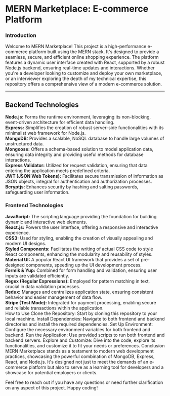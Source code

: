 
<h1>MERN Marketplace: E-commerce Platform</h1>

<h3>Introduction</h3>
Welcome to MERN Marketplace! This project is a high-performance e-commerce platform built using the MERN stack. It's designed to provide a seamless, secure, and efficient online shopping experience. The platform features a dynamic user interface created with React, supported by a robust Node.js backend, ensuring real-time updates and interactions. Whether you're a developer looking to customize and deploy your own marketplace, or an interviewer exploring the depth of my technical expertise, this repository offers a comprehensive view of a modern e-commerce solution.
<hr />
<h2>Backend Technologies</h2>
<strong>Node.js:</strong> Forms the runtime environment, leveraging its non-blocking, event-driven architecture for efficient data handling.<br />
<strong>Express:</strong> Simplifies the creation of robust server-side functionalities with its minimalist web framework for Node.js.<br />
<strong>MongoDB:</strong> Provides a scalable, NoSQL database to handle large volumes of unstructured data.<br />
<strong>Mongoose:</strong> Offers a schema-based solution to model application data, ensuring data integrity and providing useful methods for database interactions.<br />
<strong>Express Validator:</strong> Utilized for request validation, ensuring that data entering the application meets predefined criteria.<br />
<strong>JWT (JSON Web Tokens):</strong> Facilitates secure transmission of information as JSON objects, integral for authentication and authorization processes.<br />
<strong>Bcryptjs:</strong> Enhances security by hashing and salting passwords, safeguarding user information.<br />

<h3>Frontend Technologies</h3>
<strong>JavaScript:</strong> The scripting language providing the foundation for building dynamic and interactive web elements.<br />
<strong>React.js:</strong> Powers the user interface, offering a responsive and interactive experience.<br />
<strong>CSS3:</strong> Used for styling, enabling the creation of visually appealing and modern UI designs.<br />
<strong>Styled Components:</strong> Facilitates the writing of actual CSS code to style React components, enhancing the modularity and reusability of styles.<br />
<strong>Material UI:</strong> A popular React UI framework that provides a set of pre-designed components, speeding up the UI development process.<br />
<strong>Formik & Yup:</strong> Combined for form handling and validation, ensuring user inputs are validated efficiently.<br />
<strong>Regex (Regular Expressions):</strong> Employed for pattern matching in text, crucial in data validation processes.<br />
<strong>Redux:</strong> Manages and centralizes application state, ensuring consistent behavior and easier management of data flow.<br />
<strong>Stripe (Test Mode):</strong> Integrated for payment processing, enabling secure and reliable transactions within the application.<br />
How to Use
Clone the Repository: Start by cloning this repository to your local machine.
Install Dependencies: Navigate to both frontend and backend directories and install the required dependencies.
Set Up Environment: Configure the necessary environment variables for both frontend and backend.
Run the Application: Use provided scripts to run both frontend and backend servers.
Explore and Customize: Dive into the code, explore its functionalities, and customize it to fit your needs or preferences.
Conclusion
MERN Marketplace stands as a testament to modern web development practices, showcasing the powerful combination of MongoDB, Express, React, and Node.js. It's designed not just to meet the demands of an e-commerce platform but also to serve as a learning tool for developers and a showcase for potential employers or clients.

Feel free to reach out if you have any questions or need further clarification on any aspect of this project. Happy coding!
